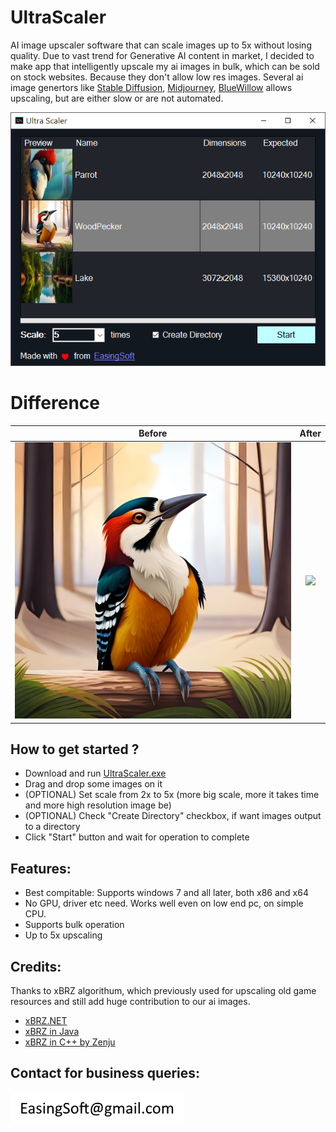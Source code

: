 # UltraScaler
AI image upscaler software that can scale images up to 5x without losing quality. Due to vast trend for Generative AI content in market, I decided to make app that intelligently upscale my ai images in bulk, which can be sold on stock websites. Because they don't allow low res images.
Several ai image genertors like [Stable Diffusion](https://github.com/Stability-AI/stablediffusion), [Midjourney](https://www.midjourney.com), [BlueWillow](https://www.bluewillow.ai) allows upscaling, but are either slow or are not automated.

![Image](./Images/Screenshot.PNG)
# Difference
Before                     |  After
:-------------------------:|:-------------------------:
![](./Images/Before.jpg)   |  ![](./Images/After.jpeg)


## How to get started ?
- Download and run [UltraScaler.exe](https://github.com/EasingSoft/UltraScaler/releases/download/2/UltraScaler.exe)
- Drag and drop some images on it
- (OPTIONAL) Set scale from 2x to 5x (more big scale, more it takes time and more high resolution image be)
- (OPTIONAL) Check "Create Directory" checkbox, if want images output to a directory
- Click "Start" button and wait for operation to complete

## Features:
- Best compitable: Supports windows 7 and all later, both x86 and x64
- No GPU, driver etc need. Works well even on low end pc, on simple CPU. 
- Supports bulk operation
- Up to 5x upscaling

## Credits:
Thanks to xBRZ algorithum, which previously used for upscaling old game resources and still add huge contribution to our ai images.
- [xBRZ.NET](https://github.com/MiYanni/xBRZ.NET)
- [xBRZ in Java](https://intrepidis.blogspot.com/2014/02/xbrz-in-java.html)
- [xBRZ in C++ by Zenju](https://sourceforge.net/projects/xbrz)

## Contact for business queries:
![Image](./Images/Email.png)
